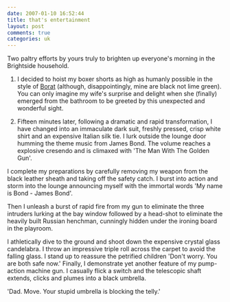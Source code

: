 ```yaml
---
date: 2007-01-10 16:52:44
title: that's entertainment
layout: post
comments: true
categories: uk
---
```

Two paltry efforts by yours truly to brighten up everyone's morning in
the Brightside household.

1. I decided to hoist my boxer shorts as high as humanly possible in
the style of [Borat](http://www.borat.tv/ms_blog/cannes.jpg) (although,
disappointingly, mine are black not lime green). You can only imagine my
wife's surprise and delight when she (finally) emerged from the bathroom
to be greeted by this unexpected and wonderful sight.

2. Fifteen minutes later, following a dramatic and rapid
transformation, I have changed into an immaculate dark suit, freshly
pressed, crisp white shirt and an expensive Italian silk tie. I lurk
outside the lounge door humming the theme music from James Bond. The
volume reaches a explosive cresendo and is climaxed with 'The Man With
The Golden Gun'.

I complete my preparations by carefully removing my weapon from the
black leather sheath and taking off the safety catch. I burst into
action and storm into the lounge announcing myself with the immortal
words 'My name is Bond - James Bond'.

Then I unleash a burst of rapid fire from my gun to eliminate the three
intruders lurking at the bay window followed by a head-shot to eliminate
the heavily built Russian henchman, cunningly hidden under the ironing
board in the playroom.

I athletically dive to the ground and shoot down the expensive crystal
glass candelabra. I throw an impressive triple roll across the carpet to
avoid the falling glass. I stand up to reassure the petrified children
'Don't worry. You are both safe now.' Finally, I demonstrate yet another
feature of my pump-action machine gun. I casually flick a switch and the
telescopic shaft extends, clicks and plumes into a black umbrella.

'Dad. Move. Your stupid umbrella is blocking the telly.'
